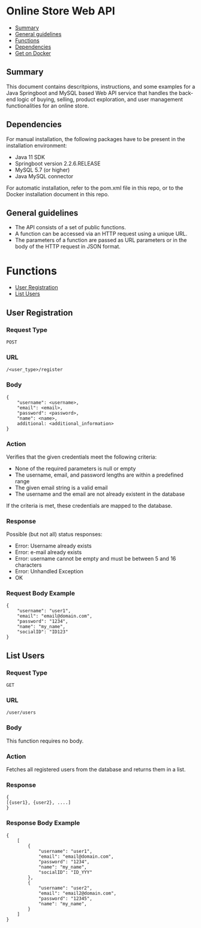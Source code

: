 # Online Store Web API

* [Summary](#summary)
* [General guidelines](#general-guidelines)
* [Functions](#functions)
* [Dependencies](#dependencies)
* [Get on Docker](#get-on-docker)


## Summary
This document contains descritpions, instructions, and some examples for a Java Springboot and MySQL based Web API service that handles the back-end logic of buying, selling, product exploration, and user management functionalities for an online store.

## Dependencies
For manual installation, the following packages have to be present in the installation environment:
* Java 11 SDK
* Springboot version 2.2.6.RELEASE
* MySQL 5.7 (or higher)
* Java MySQL connector

For automatic installation, refer to the pom.xml file in this repo, or to the Docker installation document in this repo.

## General guidelines
* The API consists of a set of public functions.
* A function can be accessed via an HTTP request using a unique URL.
* The parameters of a function are passed as URL parameters or in the body of the HTTP request in JSON format.


# Functions
* [User Registration](#user-registration)
* [List Users](#list-users)

## User Registration

### Request Type
    POST

### URL
    /<user_type>/register

### Body
    {
        "username": <username>,
        "email": <email>,
        "password": <password>,
        "name": <name>,
        additional: <additional_information>
    }
### Action
Verifies that the given credentials meet the following criteria:
* None of the required parameters is null or empty
* The username, email, and password lengths are within a predefined range
* The given email string is a valid email
* The username and the email are not already existent in the database

If the criteria is met, these credentials are mapped to the database.

### Response
Possible (but not all) status responses:
* Error: Username already exists
* Error: e-mail already exists
* Error: username cannot be empty and must be between 5 and 16 characters
* Error: Unhandled Exception
* OK

### Request Body Example
    {
        "username": "user1",
        "email": "email@domain.com",
        "password": "1234",
        "name": "my_name",
        "socialID": "ID123"
    }
    
## List Users
### Request Type
    GET
### URL
    /user/users
### Body
This function requires no body.
### Action
Fetches all registered users from the database and returns them in a list.
### Response
    {
    [{user1}, {user2}, ....]
    }
### Response Body Example
    {   
        [
            {
                "username": "user1",
                "email": "email@domain.com",
                "password": "1234",
                "name": "my_name",
                "socialID": "ID_YYY"
            },
            {
                "username": "user2",
                "email": "email2@domain.com",
                "password": "12345",
                "name": "my_name",
            }
        ]
    }
